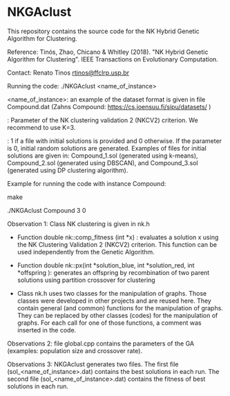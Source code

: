 # NKGAclust
This repository contains the source code for the NK Hybrid Genetic Algorithm for Clustering. 

Reference:  Tinós, Zhao, Chicano & Whitley (2018). "NK Hybrid Genetic Algorithm for Clustering". IEEE Transactions on Evolutionary Computation.	

Contact: Renato Tinos <rtinos@ffclrp.usp.br>

Running the code: ./NKGAclust <name_of_instance> <K> <load initial solutions from file>

<name_of_instance>: an example of the dataset format is given in file Compound.dat (Zahns Compound: https://cs.joensuu.fi/sipu/datasets/ )

<K>: Parameter of the NK clustering validation 2 (NKCV2) criterion. We recommend to use K=3.

<load initial solutions from file>: 1 if a file with initial solutions is provided and 0 otherwise. If the parameter is 0, initial random solutions are generated. Examples of files for initial solutions are given in: Compound_1.sol (generated using k-means), Compound_2.sol (generated using DBSCAN), and Compound_3.sol (generated using DP clustering algorithm).

Example for running the code with instance Compound: 

make

./NKGAclust Compound 3 0



Observation 1: Class NK clustering is given in nk.h 

- Function double nk::comp_fitness (int *x) : evaluates a solution x using the NK Clustering Validation 2 (NKCV2) criterion. This function can be used independently from the Genetic Algorithm.
	
- Function double nk::px(int *solution_blue, int *solution_red, int *offspring ): generates an offspring by recombination of two parent solutions using partition crossover for clustering 

- Class nk.h uses two classes for the manipulation of graphs. Those classes were developed in other projects and are reused here. They contain general (and common) functions for the manipulation of graphs. They can be replaced by other classes (codes) for the manipulation of graphs. For each call for one of those functions, a comment was inserted in the code.  
			
Observations 2: file global.cpp contains the parameters of the GA (examples: population size and crossover rate).

Observations 3: NKGAclust generates two files. The first file (sol_<name_of_instance>.dat) contains the best solutions in each run. The second file (sol_<name_of_instance>.dat) contains the fitness of best solutions in each run.
	

